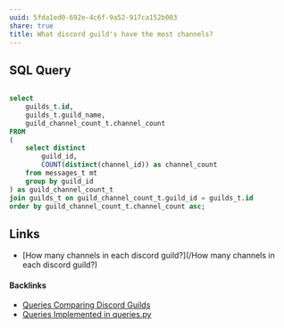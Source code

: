 ```yaml
---
uuid: 5fda1ed0-692e-4c6f-9a52-917ca152b003
share: true
title: What discord guild's have the most channels?
---
```

## SQL Query

``` SQL

select 
    guilds_t.id, 
    guilds_t.guild_name, 
    guild_channel_count_t.channel_count 
FROM 
(
    select distinct 
    	guild_id,
    	COUNT(distinct(channel_id)) as channel_count
    from messages_t mt 
    group by guild_id
) as guild_channel_count_t
join guilds_t on guild_channel_count_t.guild_id = guilds_t.id
order by guild_channel_count_t.channel_count asc;

```

## Links

* [How many channels in each discord guild?](/How many channels in each discord guild?)

#### Backlinks

* [Queries Comparing Discord Guilds](/0c4bbdac-febf-4e8e-861f-c36ef88a71c9)
* [Queries Implemented in queries.py](/3a44d50b-0280-42f8-8fa0-6c15d4ffe161)
